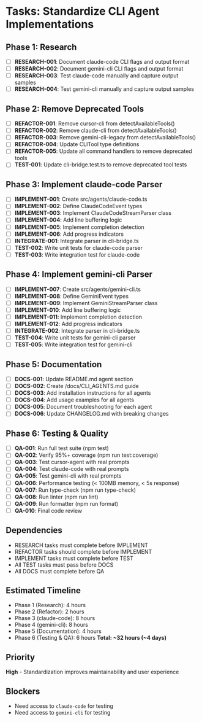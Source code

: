 # Tasks: Standardize CLI Agent Implementations

## Phase 1: Research
- [ ] **RESEARCH-001**: Document claude-code CLI flags and output format
- [ ] **RESEARCH-002**: Document gemini-cli CLI flags and output format
- [ ] **RESEARCH-003**: Test claude-code manually and capture output samples
- [ ] **RESEARCH-004**: Test gemini-cli manually and capture output samples

## Phase 2: Remove Deprecated Tools
- [ ] **REFACTOR-001**: Remove cursor-cli from detectAvailableTools()
- [ ] **REFACTOR-002**: Remove claude-cli from detectAvailableTools()
- [ ] **REFACTOR-003**: Remove gemini-cli-legacy from detectAvailableTools()
- [ ] **REFACTOR-004**: Update CLITool type definitions
- [ ] **REFACTOR-005**: Update all command handlers to remove deprecated tools
- [ ] **TEST-001**: Update cli-bridge.test.ts to remove deprecated tool tests

## Phase 3: Implement claude-code Parser
- [ ] **IMPLEMENT-001**: Create src/agents/claude-code.ts
- [ ] **IMPLEMENT-002**: Define ClaudeCodeEvent types
- [ ] **IMPLEMENT-003**: Implement ClaudeCodeStreamParser class
- [ ] **IMPLEMENT-004**: Add line buffering logic
- [ ] **IMPLEMENT-005**: Implement completion detection
- [ ] **IMPLEMENT-006**: Add progress indicators
- [ ] **INTEGRATE-001**: Integrate parser in cli-bridge.ts
- [ ] **TEST-002**: Write unit tests for claude-code parser
- [ ] **TEST-003**: Write integration test for claude-code

## Phase 4: Implement gemini-cli Parser
- [ ] **IMPLEMENT-007**: Create src/agents/gemini-cli.ts
- [ ] **IMPLEMENT-008**: Define GeminiEvent types
- [ ] **IMPLEMENT-009**: Implement GeminiStreamParser class
- [ ] **IMPLEMENT-010**: Add line buffering logic
- [ ] **IMPLEMENT-011**: Implement completion detection
- [ ] **IMPLEMENT-012**: Add progress indicators
- [ ] **INTEGRATE-002**: Integrate parser in cli-bridge.ts
- [ ] **TEST-004**: Write unit tests for gemini-cli parser
- [ ] **TEST-005**: Write integration test for gemini-cli

## Phase 5: Documentation
- [ ] **DOCS-001**: Update README.md agent section
- [ ] **DOCS-002**: Create /docs/CLI_AGENTS.md guide
- [ ] **DOCS-003**: Add installation instructions for all agents
- [ ] **DOCS-004**: Add usage examples for all agents
- [ ] **DOCS-005**: Document troubleshooting for each agent
- [ ] **DOCS-006**: Update CHANGELOG.md with breaking changes

## Phase 6: Testing & Quality
- [ ] **QA-001**: Run full test suite (npm test)
- [ ] **QA-002**: Verify 95%+ coverage (npm run test:coverage)
- [ ] **QA-003**: Test cursor-agent with real prompts
- [ ] **QA-004**: Test claude-code with real prompts
- [ ] **QA-005**: Test gemini-cli with real prompts
- [ ] **QA-006**: Performance testing (< 100MB memory, < 5s response)
- [ ] **QA-007**: Run type-check (npm run type-check)
- [ ] **QA-008**: Run linter (npm run lint)
- [ ] **QA-009**: Run formatter (npm run format)
- [ ] **QA-010**: Final code review

## Dependencies
- RESEARCH tasks must complete before IMPLEMENT
- REFACTOR tasks should complete before IMPLEMENT
- IMPLEMENT tasks must complete before TEST
- All TEST tasks must pass before DOCS
- All DOCS must complete before QA

## Estimated Timeline
- Phase 1 (Research): 4 hours
- Phase 2 (Refactor): 2 hours
- Phase 3 (claude-code): 8 hours
- Phase 4 (gemini-cli): 8 hours
- Phase 5 (Documentation): 4 hours
- Phase 6 (Testing & QA): 6 hours
**Total: ~32 hours (~4 days)**

## Priority
**High** - Standardization improves maintainability and user experience

## Blockers
- Need access to `claude-code` for testing
- Need access to `gemini-cli` for testing

